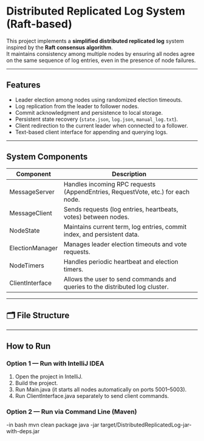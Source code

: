 # Distributed Replicated Log System (Raft-based)

This project implements a **simplified distributed replicated log** system inspired by the **Raft consensus algorithm**.  
It maintains consistency among multiple nodes by ensuring all nodes agree on the same sequence of log entries, even in the presence of node failures.

---

## Features

- Leader election among nodes using randomized election timeouts.
- Log replication from the leader to follower nodes.
- Commit acknowledgment and persistence to local storage.
- Persistent state recovery (`state.json`, `log.json`, `manual_log.txt`).
- Client redirection to the current leader when connected to a follower.
- Text-based client interface for appending and querying logs.

---

## System Components

| Component | Description |
|------------|-------------|
| MessageServer | Handles incoming RPC requests (AppendEntries, RequestVote, etc.) for each node. |
| MessageClient | Sends requests (log entries, heartbeats, votes) between nodes. |
| NodeState | Maintains current term, log entries, commit index, and persistent data. |
| ElectionManager | Manages leader election timeouts and vote requests. |
| NodeTimers | Handles periodic heartbeat and election timers. |
| ClientInterface | Allows the user to send commands and queries to the distributed log cluster. |

---

## 🗂️ File Structure


---

## How to Run

### Option 1 — Run with IntelliJ IDEA
1. Open the project in IntelliJ.
2. Build the project.
3. Run Main.java (it starts all nodes automatically on ports 5001–5003).
4. Run ClientInterface.java separately to send client commands.

### Option 2 — Run via Command Line (Maven)
-in bash
mvn clean package
java -jar target/DistributedReplicatedLog-jar-with-deps.jar
